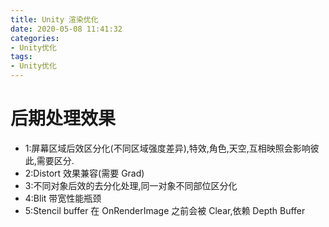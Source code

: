 ```yaml
---
title: Unity 渲染优化
date: 2020-05-08 11:41:32
categories:
- Unity优化
tags:
- Unity优化
---
```



# 后期处理效果

* 1:屏幕区域后效区分化(不同区域强度差异),特效,角色,天空,互相映照会影响彼此,需要区分.
* 2:Distort 效果兼容(需要 Grad)
* 3:不同对象后效的去分化处理,同一对象不同部位区分化
* 4:Blit 带宽性能瓶颈
* 5:Stencil buffer 在 OnRenderImage 之前会被 Clear,依赖 Depth Buffer